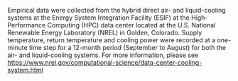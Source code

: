 Empirical data were collected from the hybrid direct air- and liquid-cooling systems at the Energy System Integration Facility (ESIF) at the High-Performance Computing (HPC) data center located at the U.S. National Renewable Energy Laboratory (NREL) in Golden, Colorado. 
Supply temperature, return temperature and cooling power were recorded at a one-minute time step for a 12-month period (September to August) for both the air- and liquid-cooling systems. 
For more information, please see https://www.nrel.gov/computational-science/data-center-cooling-system.html
